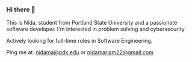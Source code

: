 ### Hi there 👋

This is Nida, student from Portland State University and a passionate software developer. 
I'm interested in problem solving and cybersecurity. 

Actively looking for full-time roles in Software Engineering. 

Ping me at: nidama@pdx.edu or nidamariam22@gmail.com
